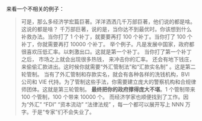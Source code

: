 来看一个不相关的例子：
> 可是，那么多经济学宏篇巨著。洋洋洒洒几千万部巨著，他们说的都是啥。 
这说的都是啥？   千万部巨著，说的是，当你达不到最优时。你该想到什么补救办法。当你打了 1 个补丁，就要要再打 100 个补丁。当你打了 100 个补丁，你就需要再打 10000 个补丁。 
举个例子。凡是发展中国家，政府都很喜欢压低汇率。以刺激出口。这就是第一个补丁。 
当你打了第一个补丁之后， 市场之上就会出现很多热钱， 来冲击你的汇率。 还会有地下钱庄，来偷偷汇款进出。这时候你就需要“外汇管制法”和“汇款实名制” 。这是第二轮管制。 
当有了外汇管制和存款实名，就会有各种各样的洗钱机构，BVI 公司和 VIE 代持。为了管制这些手法，你需要建立庞大的警察机构和合规律师团体。这就是第三轮管制。 
  **最终把你的政府撑得庞大不堪**。1 个管制带来 100 个管制，100 个带来 10000 个。 
而经济学家也顺便找到了工作。因为“外汇” “FDI” “资本流动” “法律法规” ，每一个都可以展开写上 NNN 万字。于是“专家”们不会失业了。

